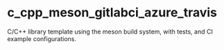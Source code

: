 # c_cpp_meson_gitlabci_azure_travis
C/C++ library template using the meson build system, with tests, and CI example configurations. 
